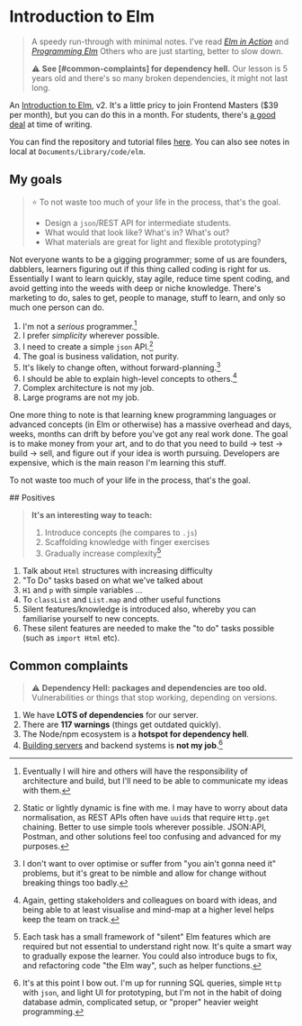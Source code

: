 # Introduction to Elm

> A speedy run-through with minimal notes.
> I've read _[Elm in Action](https://www.manning.com/books/elm-in-action)_ and _[Programming Elm](https://pragprog.com/titles/jfelm/programming-elm/)_
> Others who are just starting, better to slow down.
>
> ⚠️ **See [#common-complaints] for dependency hell.** Our lesson is 5 years old and there's so many broken dependencies, it might not last long.

An [Introduction to Elm](https://frontendmasters.com/courses/intro-elm/), v2. It's a little pricy to join Frontend Masters ($39 per month), but you can do this in a month. For students, there's [a good deal](https://frontendmasters.com/welcome/github-student-developers/) at time of writing.

You can find the repository and tutorial files [here](https://github.com/rtfeldman/elm-0.19-workshop). You can also see notes in local at `Documents/Library/code/elm`.

## My goals

> ⭐ To not waste too much of your life in the process, that's the goal.
> - Design a `json`/REST API for intermediate students.
> - What would that look like? What's in? What's out?
> - What materials are great for light and flexible prototyping?

Not everyone wants to be a gigging programmer; some of us are founders, dabblers, learners figuring out if this thing called coding is right for us. Essentially I want to learn quickly, stay agile, reduce time spent coding, and avoid getting into the weeds with deep or niche knowledge. There's marketing to do, sales to get, people to manage, stuff to learn, and only so much one person can do.

1. I'm not a _serious_ programmer.[^1]
2. I prefer _simplicity_ wherever possible.
3. I need to create a simple `json` API.[^2]
4. The goal is business validation, not purity.
5. It's likely to change often, without forward-planning.[^3]
6. I should be able to explain high-level concepts to others.[^4]
7. Complex architecture is not my job.
8. Large programs are not my job.

One more thing to note is that learning knew programming languages or advanced concepts (in Elm or otherwise) has a massive overhead and days, weeks, months can drift by before you've got any real work done. The goal is to make money from your art, and to do that you need to build -> test -> build -> sell, and figure out if your idea is worth pursuing. Developers are expensive, which is the main reason I'm learning this stuff.

To not waste too much of your life in the process, that's the goal.


## Positives

> **It's an interesting way to teach:**
> 1. Introduce concepts (he compares to `.js`)
> 2. Scaffolding knowledge with finger exercises
> 3. Gradually increase complexity[^5]

1. Talk about `Html` structures with increasing difficulty
2. "To Do" tasks based on what we've talked about
3. `H1` and `p` with simple variables ...
4. To `classList` and `List.map` and other useful functions
5. Silent features/knowledge is introduced also, whereby you can familiarise yourself to new concepts.
6. These silent features are needed to make the "to do" tasks possible (such as `import Html` etc).


## Common complaints

> ⚠️ **Dependency Hell: packages and dependencies are too old.**
> Vulnerabilities or things that stop working, depending on versions.

1. We have **LOTS of dependencies** for our server.
2. There are **117 warnings** (things get outdated quickly).
3. The Node/npm ecosystem is a **hotspot for dependency hell**.
4. [Building servers](https://moleculer.services/docs/0.14/runner.html) and backend systems is **not my job**.[^6]


[^1]: Eventually I will hire and others will have the responsibility of architecture and build, but I'll need to be able to communicate my ideas with them.

[^2]: Static or lightly dynamic is fine with me. I may have to worry about data normalisation, as REST APIs often have `uuid`s that require `Http.get` chaining. Better to use simple tools wherever possible. JSON:API, Postman, and other solutions feel too confusing and advanced for my purposes.

[^3]: I don't want to over optimise or suffer from "you ain't gonna need it" problems, but it's great to be nimble and allow for change without breaking things too badly.

[^4]: Again, getting stakeholders and colleagues on board with ideas, and being able to at least visualise and mind-map at a higher level helps keep the team on track.

[^5]: Each task has a small framework of "silent" Elm features which are required but not essential to understand right now. It's quite a smart way to gradually expose the learner. You could also introduce bugs to fix, and refactoring code "the Elm way", such as helper functions.

[^6]: It's at this point I bow out. I'm up for running SQL queries, simple `Http` with `json`, and light UI for prototyping, but I'm not in the habit of doing database admin, complicated setup, or "proper" heavier weight programming.
